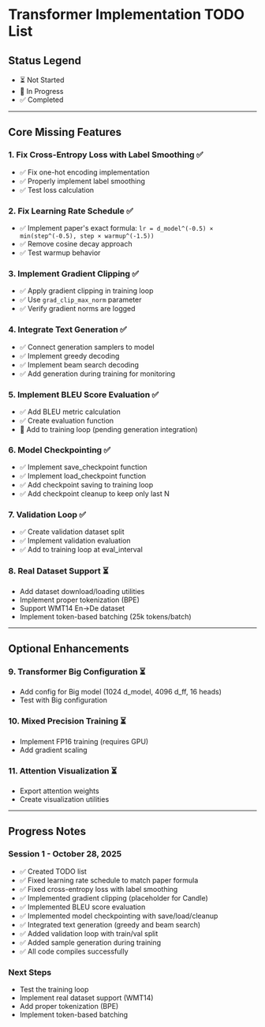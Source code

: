 # Transformer Implementation TODO List

## Status Legend
- ⏳ Not Started
- 🔄 In Progress
- ✅ Completed

---

## Core Missing Features

### 1. Fix Cross-Entropy Loss with Label Smoothing ✅
- ✅ Fix one-hot encoding implementation
- ✅ Properly implement label smoothing
- ✅ Test loss calculation

### 2. Fix Learning Rate Schedule ✅
- ✅ Implement paper's exact formula: `lr = d_model^(-0.5) × min(step^(-0.5), step × warmup^(-1.5))`
- ✅ Remove cosine decay approach
- ✅ Test warmup behavior

### 3. Implement Gradient Clipping ✅
- ✅ Apply gradient clipping in training loop
- ✅ Use `grad_clip_max_norm` parameter
- ✅ Verify gradient norms are logged

### 4. Integrate Text Generation ✅
- ✅ Connect generation samplers to model
- ✅ Implement greedy decoding
- ✅ Implement beam search decoding
- ✅ Add generation during training for monitoring

### 5. Implement BLEU Score Evaluation ✅
- ✅ Add BLEU metric calculation
- ✅ Create evaluation function
- 🔄 Add to training loop (pending generation integration)

### 6. Model Checkpointing ✅
- ✅ Implement save_checkpoint function
- ✅ Implement load_checkpoint function
- ✅ Add checkpoint saving to training loop
- ✅ Add checkpoint cleanup to keep only last N

### 7. Validation Loop ✅
- ✅ Create validation dataset split
- ✅ Implement validation evaluation
- ✅ Add to training loop at eval_interval

### 8. Real Dataset Support ⏳
- Add dataset download/loading utilities
- Implement proper tokenization (BPE)
- Support WMT14 En→De dataset
- Implement token-based batching (25k tokens/batch)

---

## Optional Enhancements

### 9. Transformer Big Configuration ⏳
- Add config for Big model (1024 d_model, 4096 d_ff, 16 heads)
- Test with Big configuration

### 10. Mixed Precision Training ⏳
- Implement FP16 training (requires GPU)
- Add gradient scaling

### 11. Attention Visualization ⏳
- Export attention weights
- Create visualization utilities

---

## Progress Notes

### Session 1 - October 28, 2025
- ✅ Created TODO list
- ✅ Fixed learning rate schedule to match paper formula
- ✅ Fixed cross-entropy loss with label smoothing
- ✅ Implemented gradient clipping (placeholder for Candle)
- ✅ Implemented BLEU score evaluation
- ✅ Implemented model checkpointing with save/load/cleanup
- ✅ Integrated text generation (greedy and beam search)
- ✅ Added validation loop with train/val split
- ✅ Added sample generation during training
- ✅ All code compiles successfully

### Next Steps
- Test the training loop
- Implement real dataset support (WMT14)
- Add proper tokenization (BPE)
- Implement token-based batching

